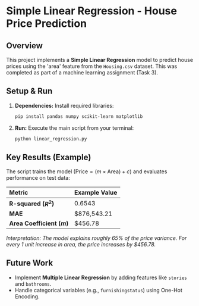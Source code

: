 # Simple Linear Regression - House Price Prediction

## Overview

This project implements a **Simple Linear Regression** model to predict house prices using the 'area' feature from the `Housing.csv` dataset. This was completed as part of a machine learning assignment (Task 3).

## Setup & Run

1.  **Dependencies:** Install required libraries:
    ```bash
    pip install pandas numpy scikit-learn matplotlib
    ```

2.  **Run:** Execute the main script from your terminal:
    ```bash
    python linear_regression.py
    ```

## Key Results (Example)

The script trains the model ($\text{Price} = (m \times \text{Area}) + c$) and evaluates performance on test data:

| Metric | Example Value |
| :--- | :--- |
| **R-squared ($R^2$)** | 0.6543 |
| **MAE** | $876,543.21 |
| **Area Coefficient ($m$)** | $456.78 |

*Interpretation: The model explains roughly 65% of the price variance. For every 1 unit increase in area, the price increases by $456.78.*

## Future Work

* Implement **Multiple Linear Regression** by adding features like `stories` and `bathrooms`.
* Handle categorical variables (e.g., `furnishingstatus`) using One-Hot Encoding.
